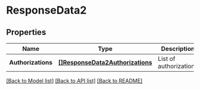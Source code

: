 # ResponseData2

## Properties
Name | Type | Description | Notes
------------ | ------------- | ------------- | -------------
**Authorizations** | [**[]ResponseData2Authorizations**](ResponseData2_authorizations.md) | List of authorizations | [default to null]

[[Back to Model list]](../README.md#documentation-for-models) [[Back to API list]](../README.md#documentation-for-api-endpoints) [[Back to README]](../README.md)

